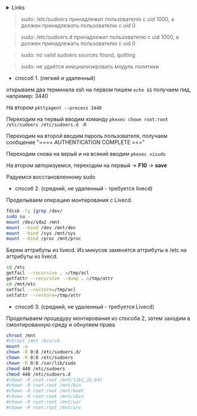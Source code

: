 <d>
  <details>
    <summary> Links </summary>

# Links

[askubuntu](https://askubuntu.com/questions/513523/sudo-doesnt-work-etc-sudoers-is-owned-by-uid-1000-should-be-0)

[cyberforum](https://www.cyberforum.ru/ubuntu-linux/thread1375811.html)

[ubuntu](https://forum.ubuntu.ru/index.php?topic=224191.0)

[sergeymukhin](https://sergeymukhin.com/blog/povrezhdennyy-etc-sudoers-oshibka-v-sintaksise)

[qna.habr](https://qna.habr.com/q/572143)

</details>
</d>

> sudo: /etc/sudoers принадлежит пользователю с uid 1000, а должен принадлежать пользователю с uid 0

> sudo: /etc/sudoers.d принадлежит пользователю с uid 1000, а должен принадлежать пользователю с uid 0

> sudo: no valid sudoers sources found, quitting

> sudo: не удаётся инициализировать модуль политики

- способ 1. (легкий и удаленный)

открываем два терминала ssh на первом пишем `echo $$` получаем пид, например: 3440

На втором `pkttyagent --process 3440`

Переходим на первый вводим команду `pkexec chown root:root /etc/sudoers /etc/sudoers.d -R`

Переходим на второй вводим пароль пользователя, получаем сообщение "==== AUTHENTICATION COMPLETE ==="

Переходим снова на верый и на всякий вводим `pkexec visudo`

На втором авторизуемся, переходим на первый -> **F10** -> **save**

Радуемся восстановленному sudo

- способ 2. (средний, не удаленный - требуется livecd)

Проделываем операцию монтирования с Livecd. 

```bash
fdisk -l; |grep /dev/
sudo su -
mount /dev/sda2 /mnt
mount --bind /dev /mnt/dev
mount --bind /sys /mnt/sys
mount --bind /proc /mnt/proc
```

Берем аттрибуты из livecd. Из минусов заменятся аттрибуты в /etc на аттрибуты из livecd.
```bash
cd /etc
getfacl --recursive . >/tmp/acl
getfattr --recursive --dump . >/tmp/attr
cd /mnt/etc
setfacl --restore=/tmp/acl
setfattr --restore=/tmp/attr
```

- способ 3. (средний, не удаленный - требуется Livecd)

Проделываем процедуру монтирования из способа 2, затем заходим в смонтированную среду и обнуляем права

```bash
chroot /mnt
#chroot /mnt /bin/sh
mount -a
chown -R 0:0 /etc/sudoers.d/
chown -R 0:0 /etc/sudoers
chown -R 0:0 /var/lib/sudo
chmod 440 /etc/sudoers
chmod 440 /etc/sudoers.d
#chown -R root:root /mnt/lib{,32,64}
#chown -R root:root /mnt/bin
#chown -R root:root /mnt/boot
#chown -R root:root /mnt/sbin
#chown -R root:root /mnt/usr
#chown -R root:root /mnt/srv
```


